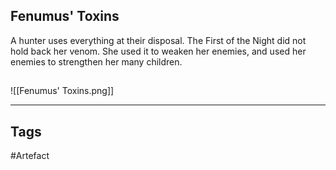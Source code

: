 ## Fenumus' Toxins
A hunter uses everything at their disposal.
The First of the Night did not hold back her venom. She used it to weaken her enemies, and used her enemies to strengthen her many children.
## 
![[Fenumus' Toxins.png]]

---
## Tags
#Artefact